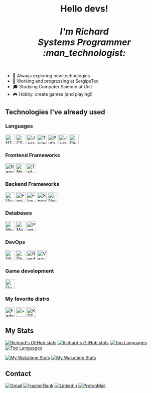 <div align="center">
  <h1> Hello devs!
  <div>
    <h5>
      I'm Richard <br>
      Systems Programmer :man_technologist:
    </h5>
  </div>
  </h1>
</div>

- :thinking: Always exploring new technologies
- :rocket: Working and progressing at SergipeTec
- :mortar_board: Studying Computer Science at Unit
- :video_game: Hobby: create games (and playing!)

## Technologies I've already used

<div>
  <h3> Languages </h3>
  <img src="https://img.shields.io/badge/HTML5-E34F26?style=for-the-badge&logo=html5&logoColor=white" alt="HTML5" height="30px">
  <img src="https://img.shields.io/badge/CSS3-1572B6?style=for-the-badge&logo=css3&logoColor=white" alt="CSS3" height="30px">
  <img src="https://img.shields.io/badge/JavaScript-F7DF1E?style=for-the-badge&logo=javascript&logoColor=black" alt="JavaScript" height="30px">
  <img src="https://img.shields.io/badge/TypeScript-007ACC?style=for-the-badge&logo=typescript&logoColor=white" alt="TypeScript" height="30px">
  <img src="https://img.shields.io/badge/Python-FFD43B?style=for-the-badge&logo=python&logoColor=blue" alt="Python" height="30px">
  <img src="https://img.shields.io/badge/Java-F80000?style=for-the-badge&logo=coffeescript&logoColor=white" alt="Java" height="30px">
  <img src="https://img.shields.io/badge/C%23-7F3788?style=for-the-badge&logo=sharp&logoColor=white" alt="C#" height="30px">
  
  <h3> Frontend Frameworks </h3>
  <img src="https://img.shields.io/badge/React-20232A?style=for-the-badge&logo=react&logoColor=61DAFB" alt="React" height="30px">
  <img src="https://img.shields.io/badge/next%20js-000000?style=for-the-badge&logo=nextdotjs&logoColor=white" alt="Next.js" height="30px">
  <img src="https://img.shields.io/badge/Tailwind_CSS-38B2AC?style=for-the-badge&logo=tailwind-css&logoColor=white" alt="Tailwind CSS" height="30px">
  
  <h3> Backend Frameworks </h3>
  <img src="https://img.shields.io/badge/Django-092E20?style=for-the-badge&logo=django&logoColor=green" alt="Django" height="30px">
  <img src="https://img.shields.io/badge/fastapi-109989?style=for-the-badge&logo=FASTAPI&logoColor=white" alt="FastAPI" height="30px">
  <img src="https://img.shields.io/badge/Flask-000000?style=for-the-badge&logo=flask&logoColor=white" alt="Flask" height="30px">
  <img src="https://img.shields.io/badge/Spring_Boot-F2F4F9?style=for-the-badge&logo=spring-boot" alt="Spring Boot" height="30px">
  <img src="https://img.shields.io/badge/.NET-512BD4?style=for-the-badge&logo=dotnet&logoColor=white" alt=".Net" height="30px">
  
  <h3> Databases </h3>
  <img src="https://img.shields.io/badge/MongoDB-4EA94B?style=for-the-badge&logo=mongodb&logoColor=white" alt="MongoDB" height="30px">
  <img src="https://img.shields.io/badge/MySQL-005C84?style=for-the-badge&logo=mysql&logoColor=white" alt="MySQL" height="30px">
  <img src="https://img.shields.io/badge/PostgreSQL-4169E1?style=for-the-badge&logo=postgresql&logoColor=white" alt="PostgreSQL" height="30px">
  
  <h3> DevOps </h3>
  <img src="https://img.shields.io/badge/Git-E34F26?style=for-the-badge&logo=git&logoColor=white" alt="Git" height="30px">
  <img src="https://img.shields.io/badge/Docker-2CA5E0?style=for-the-badge&logo=docker&logoColor=white" alt="Docker" height="30px">
  <img src="https://img.shields.io/badge/Render-46E3B7?style=for-the-badge&logo=render&logoColor=white" alt="Render" height="30px">
  <img src="https://img.shields.io/badge/Vercel-000000?style=for-the-badge&logo=vercel&logoColor=white" alt="Vercel" height="30px">
  
  <h3> Game development </h3>
  <img src="https://img.shields.io/badge/Godot-478CBF?style=for-the-badge&logo=GodotEngine&logoColor=white" alt="Godot" height="30px">
  
  <h3> My favorite distro </h3>
  <img src="https://img.shields.io/badge/Fedora-51A2DA?logo=fedora&logoColor=white&style=for-the-badge" alt="Fedora" height="30px">
  <img src="https://img.shields.io/badge/%2B-379DE6?&style=for-the-badge" alt="+" height="30px">
  <img src="https://img.shields.io/badge/KDE_Plasma-1D99F3?logo=kde&logoColor=white&style=for-the-badge" alt="KDE Plasma" height="30px">
</div>

## My Stats

[![Richard's GitHub stats](https://github-readme-stats.vercel.app/api?username=RichardSouzza&theme=github_light)](https://github.com/RichardSouzza#gh-light-mode-only)
[![Richard's GitHub stats](https://github-readme-stats.vercel.app/api?username=RichardSouzza&theme=github_dark)](https://github.com/RichardSouzza#gh-dark-mode-only)
[![Top Languages](https://github-readme-stats.vercel.app/api/top-langs/?username=RichardSouzza&layout=compact&langs_count=8&theme=github_light)](https://github.com/RichardSouzza#gh-light-mode-only)
[![Top Languages](https://github-readme-stats.vercel.app/api/top-langs/?username=RichardSouzza&layout=compact&langs_count=8&theme=github_dark)](https://github.com/RichardSouzza#gh-dark-mode-only)

[![My Wakatime Stats](https://github-readme-stats.vercel.app/api/wakatime?username=richardsouzza&layout=compact&langs_count=12&theme=github_light)](https://github.com/RichardSouzza#gh-light-mode-only)
[![My Wakatime Stats](https://github-readme-stats.vercel.app/api/wakatime?username=richardsouzza&layout=compact&langs_count=12&theme=github_dark)](https://github.com/RichardSouzza#gh-dark-mode-only)

## Contact

[![Gmail](https://img.shields.io/badge/Gmail-D14836?style=for-the-badge&logo=gmail&logoColor=white)](mailto:souzza.richard25@gmail.com)
[![HackerRank](https://img.shields.io/badge/-Hackerrank-2EC866?style=for-the-badge&logo=HackerRank&logoColor=white)](https://www.hackerrank.com/richardsouza)
[![LinkedIn](https://img.shields.io/badge/LinkedIn-0077B5?style=for-the-badge&logo=linkedin&logoColor=white)](https://www.linkedin.com/in/richardsouzza)
[![ProtonMail](https://img.shields.io/badge/ProtonMail-8B89CC?style=for-the-badge&logo=protonmail&logoColor=white)](mailto:richard.souzza@proton.me)
